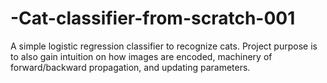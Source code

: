 # -Cat-classifier-from-scratch-001
A simple logistic regression classifier to recognize cats. Project purpose is to also gain intuition on how images are encoded, machinery of forward/backward propagation, and updating parameters.
